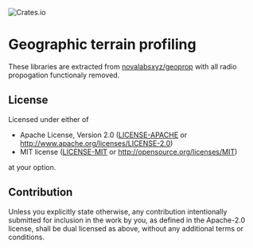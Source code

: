 ![Crates.io](https://img.shields.io/crates/v/nasadem.svg)

# Geographic terrain profiling

These libraries are extracted from [novalabsxyz/geoprop](https://github.com/novalabsxyz/geoprop) with all
radio propogation functionaly removed.

## License

Licensed under either of

- Apache License, Version 2.0 ([LICENSE-APACHE](LICENSE-APACHE) or http://www.apache.org/licenses/LICENSE-2.0)
- MIT license ([LICENSE-MIT](LICENSE-MIT) or http://opensource.org/licenses/MIT)

at your option.

## Contribution

Unless you explicitly state otherwise, any contribution intentionally
submitted for inclusion in the work by you, as defined in the
Apache-2.0 license, shall be dual licensed as above, without any
additional terms or conditions.
